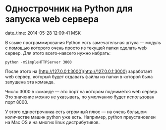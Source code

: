 # Однострочник на Python для запуска web сервера

date_time: 2014-05-28 12:09:41 MSK

В языке программирования Python есть замечательная штука — модуль с помощью
которого очень просто из текущей папки сделать web сервер. Для этого
всего-навсего нужно набрать:

    python -mSimpleHTTPServer 3000

После этого на [http://127.0.0.1:3000](http://127.0.0.1:3000) заработает web
сервер, который будет отдавать файлы из папки в которой была запущена эта
команда.

Число 3000 в команде — это порт на котором поднимется web сервер. Это значение
можно не указывать, по умолчанию будет использован порт 8000.

У этого однострочника есть огромный плюс — на очень большом количестве машин
python уже есть. Например, python преустановлен на Mac OS и на многих linux
дистрибутивов.
